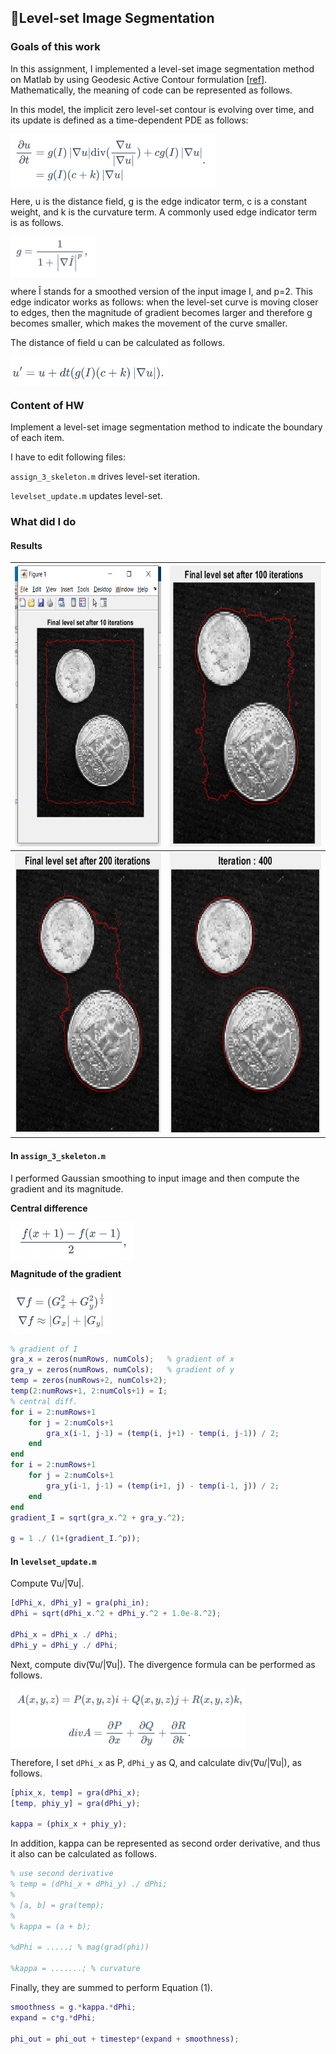 ## 📕Level-set Image Segmentation

### Goals of this work

In this assignment, I implemented a level-set image segmentation method on Matlab by using Geodesic Active Contour formulation [[ref](https://link.springer.com/article/10.1023/A:1007979827043)]. Mathematically, the meaning of code can be represented as follows.

In this model, the implicit zero level-set contour is evolving over time, and its update is defined as a time-dependent PDE as follows:

<img src="./equations/1.png" alt="image1" height="85" align="center"/>

Here, u is the distance field, g is the edge indicator term, c is a constant weight, and k is the curvature term. A commonly used edge indicator term is as follows.

<img src="./equations/2.png" alt="image2" height="65" align="center"/>

where Î stands for a smoothed version of the input image I, and p=2. This edge indicator works as follows: when the level-set curve is moving closer to edges, then the magnitude of gradient becomes larger and therefore g becomes smaller, which makes the movement of the curve smaller.

The distance of field u can be calculated as follows.

<img src="./equations/3.png" alt="image3" height="45" align="center"/>



### Content of HW

Implement a level-set image segmentation method to indicate the boundary of each item.

I have to edit following files:

`assign_3_skeleton.m` drives level-set iteration.

`levelset_update.m` updates level-set.

### What did I do

#### Results

| <img src="./images/image1.png" alt="image1" height="450" /> | <img src="./images/image2.png" alt="image2" height="450" /> |
| ----------------------------------------------------------- | ----------------------------------------------------------- |
| <img src="./images/image3.png" alt="image3" height="450" /> | <img src="./images/image4.png" alt="image4" height="450" /> |



#### In `assign_3_skeleton.m`

I performed Gaussian smoothing to input image and then compute the gradient and its magnitude.

**Central difference**

<img src="./equations/4.png" alt="image4" height="60" align="center"/>

**Magnitude of the gradient**

<img src="./equations/5.png" alt="image5" height="75" align="center"/>


```matlab
% gradient of I
gra_x = zeros(numRows, numCols);   % gradient of x
gra_y = zeros(numRows, numCols);   % gradient of y
temp = zeros(numRows+2, numCols+2);
temp(2:numRows+1, 2:numCols+1) = I;
% central diff.
for i = 2:numRows+1
    for j = 2:numCols+1
        gra_x(i-1, j-1) = (temp(i, j+1) - temp(i, j-1)) / 2;
    end
end
for i = 2:numRows+1
    for j = 2:numCols+1
        gra_y(i-1, j-1) = (temp(i+1, j) - temp(i-1, j)) / 2;
    end
end
gradient_I = sqrt(gra_x.^2 + gra_y.^2);

g = 1 ./ (1+(gradient_I.^p));
```



#### In `levelset_update.m`

Compute ∇u/|∇u|.

```matlab
[dPhi_x, dPhi_y] = gra(phi_in);
dPhi = sqrt(dPhi_x.^2 + dPhi_y.^2 + 1.0e-8.^2);

dPhi_x = dPhi_x ./ dPhi;
dPhi_y = dPhi_y ./ dPhi;
```

Next, compute div(∇u/|∇u|). The divergence formula can be performed as follows.

<img src="./equations/6.png" alt="image6" height="95" align="center"/>

Therefore, I set `dPhi_x` as P, `dPhi_y` as Q, and calculate div(∇u/|∇u|), as follows.

```matlab
[phix_x, temp] = gra(dPhi_x);
[temp, phiy_y] = gra(dPhi_y);

kappa = (phix_x + phiy_y);
```

In addition, kappa can be represented as second order derivative, and thus it also can be calculated as follows.

```matlab
% use second derivative
% temp = (dPhi_x + dPhi_y) ./ dPhi;
% 
% [a, b] = gra(temp);
% 
% kappa = (a + b);

%dPhi = .....; % mag(grad(phi))

%kappa = .......; % curvature
```

Finally, they are summed to perform Equation (1).

```matlab
smoothness = g.*kappa.*dPhi;
expand = c*g.*dPhi;

phi_out = phi_out + timestep*(expand + smoothness);
```
